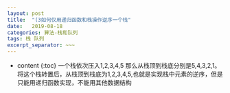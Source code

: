 ```yaml
---
layout: post
title:  "(3如何仅用递归函数和栈操作逆序一个栈"
date:   2019-08-18 
categories: 算法-栈和队列
tags: 栈 队列
excerpt_separator: ~~~
---
```


* content
{:toc}
一个栈依次压入1,2,3,4,5 那么从栈顶到栈底分别是5,4,3,2,1。将这个栈转置后，从栈顶到栈底为1,2,3,4,5,也就是实现栈中元素的逆序，但是只能用递归函数实现，不能用其他数据结构
~~~
 